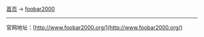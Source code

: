 
[首页](/software) -> [foobar2000](/software/foobar2000)

---

官网地址：[http://www.foobar2000.org/](http://www.foobar2000.org/)
